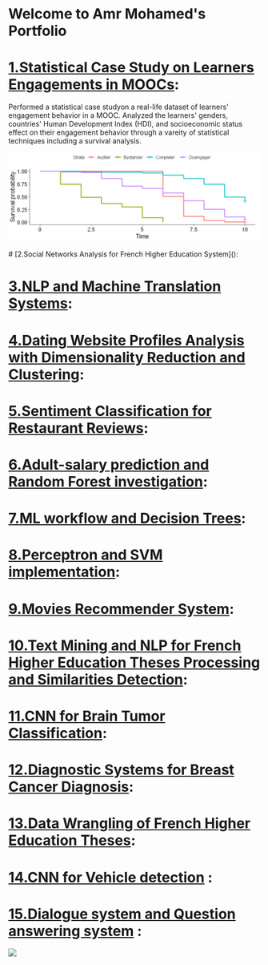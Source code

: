 # Welcome to Amr Mohamed's Portfolio
# [1.Statistical Case Study on Learners Engagements in MOOCs]():
Performed a statistical case studyon a real-life dataset of learners' engagement behavior in a MOOC. Analyzed the learners' genders, countries' Human Development Index (HDI), and socioeconomic status effect on their engagement behavior through a vareity of statistical techniques including a survival analysis.
<p align="center">
  <img src="images/survival_analysis.png" alt="survival analysis" width="550"/>
</p>
# [2.Social Networks Analysis for French Higher Education System](): 

# [3.NLP and Machine Translation Systems](): 

# [4.Dating Website Profiles Analysis with Dimensionality Reduction and Clustering](): 

# [5.Sentiment Classification for Restaurant Reviews](): 

# [6.Adult-salary prediction and Random Forest investigation](): 

# [7.ML workflow and Decision Trees](): 

# [8.Perceptron and SVM implementation](): 

# [9.Movies Recommender System](): 

# [10.Text Mining and NLP for French Higher Education Theses Processing and Similarities Detection](): 

# [11.CNN for Brain Tumor Classification](): 

# [12.Diagnostic Systems for Breast Cancer Diagnosis](): 

# [13.Data Wrangling of French Higher Education Theses](): 

# [14.CNN for Vehicle detection]() : 

# [15.Dialogue system and Question answering system]() : 
![](/images/matrix_results.png)
